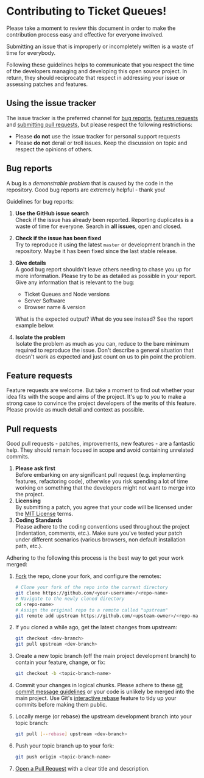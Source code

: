 # Contributing to Ticket Queues!

Please take a moment to review this document in order to make the contribution
process easy and effective for everyone involved.

Submitting an issue that is improperly or incompletely written is a waste of time for everybody.

Following these guidelines helps to communicate that you respect the time of
the developers managing and developing this open source project. In return,
they should reciprocate that respect in addressing your issue or assessing
patches and features.


## Using the issue tracker

The issue tracker is the preferred channel for [bug reports](#bugs),
[features requests](#features) and [submitting pull
requests](#pull-requests), but please respect the following restrictions:

* Please **do not** use the issue tracker for personal support requests
* Please **do not** derail or troll issues. Keep the discussion on topic and
  respect the opinions of others.


<a name="bugs"></a>
## Bug reports

A bug is a _demonstrable problem_ that is caused by the code in the repository.
Good bug reports are extremely helpful - thank you!

Guidelines for bug reports:

1. **Use the GitHub issue search**  
   Check if the issue has already been reported. Reporting duplicates is a waste of
   time for everyone. Search in **all issues**, open and closed.
2. **Check if the issue has been fixed**  
   Try to reproduce it using the latest `master` or development branch in the repository.
   Maybe it has been fixed since the last stable release.
3. **Give details**  
   A good bug report shouldn't leave others needing to chase you up for more
   information. Please try to be as detailed as possible in your report.
   Give any information that is relevant to the bug: 
   * Ticket Queues and Node versions
   * Server Software
   * Browser name & version
   
   What is the expected output? What do you see instead? See the report example below.  
7. **Isolate the problem**  
   Isolate the problem as much as you can, reduce to the bare minimum required to reproduce the issue.
   Don't describe a general situation that doesn't work as expected and just count on us to pin
   point the problem. 


<a name="features"></a>
## Feature requests

Feature requests are welcome. But take a moment to find out whether your idea
fits with the scope and aims of the project. It's up to *you* to make a strong
case to convince the project developers of the merits of this feature. Please
provide as much detail and context as possible.


<a name="pull-requests"></a>
## Pull requests

Good pull requests - patches, improvements, new features - are a fantastic
help. They should remain focused in scope and avoid containing unrelated
commits.

1. **Please ask first**  
   Before embarking on any significant pull request (e.g. implementing features,
   refactoring code), otherwise you risk spending a lot of time working on
   something that the developers might not want to merge into the project.
2. **Licensing**  
   By submitting a patch, you agree that your code will be licensed under the
   [MIT License](https://github.com/AntennaeVY/ticket-queues/blob/master/LICENSE) terms.
3. **Coding Standards**  
   Please adhere to the coding conventions used throughout the project (indentation,
   comments, etc.). Make sure you've tested your patch under
   different scenarios (various browsers, non default installation path, etc.).

Adhering to the following this process is the best way to get your work
merged:

1. [Fork](https://help.github.com/fork-a-repo/) the repo, clone your fork,
   and configure the remotes:

   ```bash
   # Clone your fork of the repo into the current directory
   git clone https://github.com/<your-username>/<repo-name>
   # Navigate to the newly cloned directory
   cd <repo-name>
   # Assign the original repo to a remote called "upstream"
   git remote add upstream https://github.com/<upsteam-owner>/<repo-name>
   ```

2. If you cloned a while ago, get the latest changes from upstream:

   ```bash
   git checkout <dev-branch>
   git pull upstream <dev-branch>
   ```

3. Create a new topic branch (off the main project development branch) to
   contain your feature, change, or fix:

   ```bash
   git checkout -b <topic-branch-name>
   ```

4. Commit your changes in logical chunks. Please adhere to these [git commit
   message guidelines](https://tbaggery.com/2008/04/19/a-note-about-git-commit-messages.html)
   or your code is unlikely be merged into the main project. Use Git's
   [interactive rebase](https://help.github.com/articles/interactive-rebase)
   feature to tidy up your commits before making them public.

5. Locally merge (or rebase) the upstream development branch into your topic branch:

   ```bash
   git pull [--rebase] upstream <dev-branch>
   ```

6. Push your topic branch up to your fork:

   ```bash
   git push origin <topic-branch-name>
   ```

10. [Open a Pull Request](https://help.github.com/articles/using-pull-requests/)
    with a clear title and description.
